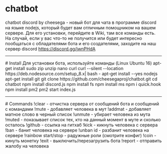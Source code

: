 # chatbot
chatbot discord by cheesega - новый бот для чата в программе discord на языке nodejs, который будет вам отличным помощником на вашем сервере. Для его установки, перейдите в Wiki, там все команды есть. На случай, если у вас что-то не получится или будет интересно пообщаться с обладателями бота и его создателями, заходите на наш сервер discord https://discord.gg/jwnPHdA
<hr>
# Install
Для установки бота, используйте команды (Linux Ubuntu 16)
apt-get install sudo zip unzip nano curl
curl --silent --location https://deb.nodesource.com/setup_8.x| bash -
apt-get install --yes nodejs
apt-get install git
git clone https://github.com/cheesegaproj/chatbot.git
cd chatbot
npm install discord.js
npm install fs
npm install ms
npm i quick.hook
npm install pm2 pm2 start index.js
<hr>
# Commands
!clear - отчистка сервера от сообщений бота и сообщений с командами
!mute - добавляет человека в мут
!addmat - добавляет матное слово в черный список
!unmute - убирает человека из мута
!muted - показывает список тех, кто на данный момент в муте и сколько осталось
!github - ссылка на гитхаб
!kick - кикнуть человека с сервера
!ban - банит человека на сервере
!unban id - разбанит человека на сервере
!rainbow start/stop - радужные роли (смотрите конфиг)
!coin - кинуть монетку
!exit - выключить/перезагрузить бота
!report - отправить жалобу на человека
